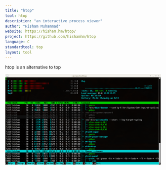 ```yaml
---
title: "htop"
tool: htop
description: "an interactive process viewer"
author: "Hisham Muhammad"
website: https://hisham.hm/htop/
project: https://github.com/hishamhm/htop
language: C
standardtool: top
layout: tool
---
```


htop is an alternative to top

![Screenshot](screenshot.png)
